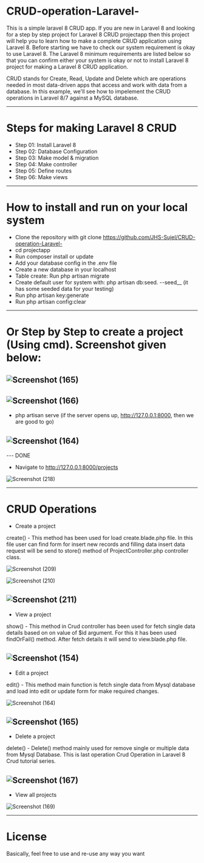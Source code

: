 # CRUD-operation-Laravel-

This is a simple laravel 8 CRUD app.
If you are new in Laravel 8 and looking for a step by step project for Laravel 8 CRUD projectapp 
then this project will help you to learn how to make a complete CRUD application using Laravel 8. 
Before starting we have to check our system requirement is okay to use Laravel 8. 
The Laravel 8 minimum requirements are listed below so that you can confirm 
either your system is okay or not to install Laravel 8 project for making a Laravel 8 CRUD application.

CRUD stands for Create, Read, Update and Delete which are operations needed in most data-driven apps that access and work with data from a database. 
In this example, we'll see how to impelement the CRUD operations in Laravel 8/7 against a MySQL database.


---


# Steps for making Laravel 8 CRUD

- Step 01: Install Laravel 8
- Step 02: Database Configuration
- Step 03: Make model & migration
- Step 04: Make controller
- Step 05: Define routes
- Step 06: Make views


---



# How to install and run on your local system

- Clone the repository with git clone https://github.com/JHS-Sujel/CRUD-operation-Laravel-
- cd projectapp
- Run composer install or update 
- Add your database config in the .env file
- Create a new database in your localhost 
- Table create: Run php artisan migrate
- Create default user for system with: php artisan db:seed.    --seed__ (it has some seeded data for your testing)
- Run php artisan key:generate
- Run php artisan config:clear

---

# Or Step by Step to create a project (Using cmd). Screenshot given below:

![Screenshot (165)](https://user-images.githubusercontent.com/73945266/104888746-5bcc9500-5997-11eb-8519-77ca5e5f7cb2.png)
---

![Screenshot (166)](https://user-images.githubusercontent.com/73945266/104888884-933b4180-5997-11eb-849d-308ad4d23de2.png)
---

- php artisan serve (if the server opens up, http://127.0.0.1:8000,  then we are good to go)

![Screenshot (164)](https://user-images.githubusercontent.com/73945266/104888559-19a35380-5997-11eb-813b-a60512b9ccf5.png)
---

--- DONE


- Navigate to http://127.0.0.1:8000/projects

![Screenshot (218)](https://user-images.githubusercontent.com/73945266/105503475-d4618780-5cf0-11eb-964d-ed70740af31c.png)



---


# CRUD Operations

- Create a project

create() - This method has been used for load create.blade.php file. In this file user can find form for insert new records and 
filling data insert data request will be send to store() method of ProjectController.php controller class.

![Screenshot (209)](https://user-images.githubusercontent.com/73945266/105503224-88164780-5cf0-11eb-8e57-a2fa2f8ad7eb.png) 

![Screenshot (210)](https://user-images.githubusercontent.com/73945266/105503227-88aede00-5cf0-11eb-8a01-89cbd7e1ba12.png)

![Screenshot (211)](https://user-images.githubusercontent.com/73945266/105503236-89477480-5cf0-11eb-8046-54d44cb04a06.png)
---

- View a project

show() - This method in Crud controller has been used for fetch single data details based on on value of $id argument. 
For this it has been used findOrFail() method. After fetch details it will send to view.blade.php file.

![Screenshot (154)](https://user-images.githubusercontent.com/73945266/104890388-b36c0000-5999-11eb-8df8-45e9449ea245.png)
---

- Edit a project

edit() - This method main function is fetch single data from Mysql database and load into edit or update form for make required changes.

![Screenshot (164)](https://user-images.githubusercontent.com/73945266/104890141-57a17700-5999-11eb-8a37-5a4df7b997f2.png)

![Screenshot (165)](https://user-images.githubusercontent.com/73945266/104890224-7a339000-5999-11eb-949d-e197f72b5bd6.png)
---

- Delete a project

delete() - Delete() method mainly used for remove single or multiple data from Mysql Database. This is last operation Crud Operation in Laravel 8 Crud tutorial series.

![Screenshot (167)](https://user-images.githubusercontent.com/73945266/104889015-c1208600-5997-11eb-85b2-c9582b2bed60.png)
---

- View all projects

![Screenshot (169)](https://user-images.githubusercontent.com/73945266/104890649-0e055c00-599a-11eb-8a4c-9c213d6413bf.png)


---


# License

Basically, feel free to use and re-use any way you want


